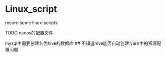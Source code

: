 # Linux_script
record some linux-scripts


  TODO nacos的配置文件


mysql中需要创建名为hive的数据库 ## 不知道hive能否自动创建
yarn中的资源配置问题